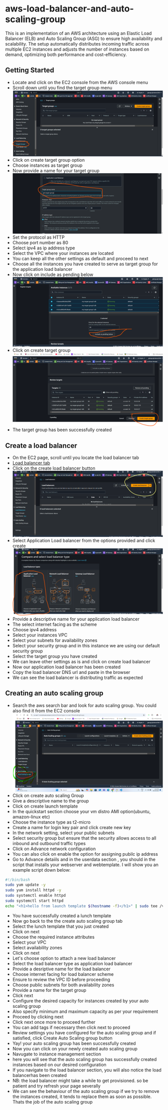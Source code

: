 # aws-load-balancer-and-auto-scaling-group

This is an implementation of an AWS architecture using an Elastic Load Balancer (ELB) and Auto Scaling Group (ASG) to ensure high availability and scalability. The setup automatically distributes incoming traffic across multiple EC2 instances and adjusts the number of instances based on demand, optimizing both performance and cost-efficiency.

## Getting Started

- Locate and click on the EC2 console from the AWS console menu
- Scroll down until you find the target group menu
![Target group](/images/target-group.png)
- Click on create target group option
- Choose instances as target group
- Now provide a name for your target group
![Target group name](/images/target-group-name.png)
- Set the protocol as HTTP
- Choose port number as 80
- Select ipv4 as ip address type
- Select the VPC where your instances are located
- You can keep all the other settings as default and proceed to next
- Choose all the instances you have created to serve as target group for the application load balancer
- Now click on include as pending below
![Include as pending below](/images/include.png)
- Click on create target group
![Create target group](/images/create.png)
- The target group has been successfully created

## Create a load balancer

- On the EC2 page, scroll until you locate the load balancer tab
- [Load balancer tab](/images/load-balancer-tab.png)
- Click on the create load balancer  button
![Creating new load balancer](/images/create-load-balancer-button.png)
- Select Application Load balancer from the options provided and click create
![Application load balancer](/images/application_LB.png)
- Provide a descriptive name for your application load balancer
- The select internet facing as the scheme
- Choose ipv4 address
- Select your instances VPC
- Select your subnets for availability zones
- Select your security group and in this instance we are using our default security group
- Select the target group you have created
- We can leave other settings as is and click on create load balancer
- Now our application load balancer has been created
- Copy the load balancer DNS url and paste in the browser
- We can see the load balancer is distributing traffic as expected

## Creating an auto scaling group

- Search the aws search bar and look for auto scaling group. You could also find it from the EC2 console
![Auto scaling group](/images/auto-scaling-group.png)
- Click on create auto scaling Group
- Give a descriptive name to the group
- Click on create launch template
- In the quickstart section choose your vm distro AMI option(ubuntu, amazon-linux etc)
- Choose the instance type as t2-micro
- Create a name for login key pair and click create new key
- In the network setting, select your public subnets
- Select security group but ensure that the security allows access to all inbound and outbound traffic types
- Click on Advance network configuration
- You can also click on enable the option for assigning pubilc ip address
- Go to Advance detaiils and in the userdata section , you should in the script that installs your webserver and webtemplate. I will show you an example script down below:

``` bash
#!/bin/bash
sudo yum update -y
sudo yum install httpd -y
sudo systemctl enable httpd
sudo systemctl start httpd
echo "<h1>hello from launch template $(hostname -f)</h1>" | sudo tee /var/www/html/index.html > /dev/
```
- You have successfully created a lunch template
- Now go back to the the create auto scaling group tab
- Select the lunch template that you just created
- Click on next
- Choose the required instance attributes
- Select your VPC
- Select availability zones
- Click on next
- Let's choose option to attach a new load balancer
- Select the load balancer type as application load balancer
- Provide a desriptive name for the load balancer
- Choose internet facing for load balancer scheme
- Ensure to review the VPC ID before proceeding
- Choose public subnets for both availability zones
- Provide a name for the target group
- Click next
- Configure the desired capacity for instances created by your auto scaling group
- Also specify minimum and maximum capacity as per your requirement
- Proceed by clicking next
- Click next once more to proceed further
- You can add tags if necessary then click next to proceed
- Review settings you have configured for the auto scaling group and if satisfied, click Create Auto Scaling group button
- Yay! your auto scaling group has been successfully created
- Now you can click on your newly created auto scaling group
- Navugate to instance management section
- here you will see that the auto scaling group has successfully created instances based on our desired configuration
- If you navigate to the load balancer section, you will also notice the load balancerhas been created
- NB: the load balancer might take a while to get provisioned. so be patient and try refresh your page severally
- We can see the behaviour of the auto scaling group if we try to remove the instances created, it tends to replace them as soon as possible. Thats the job of the auto scaling group
